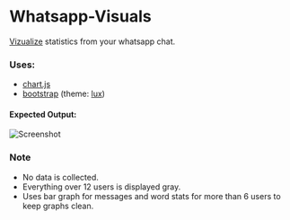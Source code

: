 # Whatsapp-Visuals

[Vizualize](/) statistics from your whatsapp chat.

### Uses:
- [chart.js](https://www.chartjs.org)
- [bootstrap](https://getbootstrap.com) (theme: [lux](https://bootswatch.com/lux/))

#### Expected Output:
![Screenshot](images/screenshots/)

### Note
- No data is collected.
- Everything over 12 users is displayed gray.
- Uses bar graph for messages and word stats for more than 6 users to keep graphs clean.

